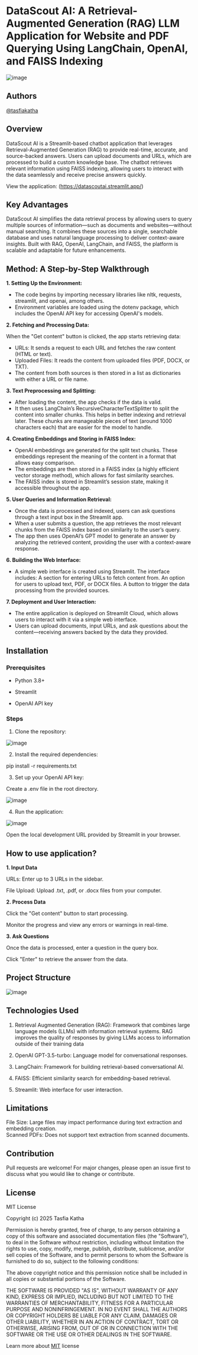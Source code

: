# DataScout AI: A Retrieval-Augmented Generation (RAG) LLM Application for Website and PDF Querying Using LangChain, OpenAI, and FAISS Indexing
![image](https://github.com/user-attachments/assets/ed6effcb-340d-4a53-b476-dc0635784d44)


## Authors
[@tasfiakatha](https://github.com/tasfiakatha)

## Overview
DataScout AI is a Streamlit-based chatbot application that leverages Retrieval-Augmented Generation (RAG) to provide real-time, accurate, and source-backed answers. Users can upload documents and URLs, which are processed to build a custom knowledge base. The chatbot retrieves relevant information using FAISS indexing, allowing users to interact with the data seamlessly and receive precise answers quickly.

View the application: (https://datascoutai.streamlit.app/)

## Key Advantages
DataScout AI simplifies the data retrieval process by allowing users to query multiple sources of information—such as documents and websites—without manual searching. It combines these sources into a single, searchable database and uses natural language processing to deliver context-aware insights. Built with RAG, OpenAI, LangChain, and FAISS, the platform is scalable and adaptable for future enhancements.

## Method: A Step-by-Step Walkthrough
**1. Setting Up the Environment:**

- The code begins by importing necessary libraries like nltk, requests, streamlit, and openai, among others.
- Environment variables are loaded using the dotenv package, which includes the OpenAI API key for accessing OpenAI's models.


**2. Fetching and Processing Data:**

When the "Get content" button is clicked, the app starts retrieving data:
- URLs: It sends a request to each URL and fetches the raw content (HTML or text).
- Uploaded Files: It reads the content from uploaded files (PDF, DOCX, or TXT).
- The content from both sources is then stored in a list as dictionaries with either a URL or file name.


**3. Text Preprocessing and Splitting:**

- After loading the content, the app checks if the data is valid.
- It then uses LangChain’s RecursiveCharacterTextSplitter to split the content into smaller chunks. This helps in better indexing and retrieval later. These chunks are manageable pieces of text (around 1000 characters each) that are easier for the model to handle.


**4. Creating Embeddings and Storing in FAISS Index:**

- OpenAI embeddings are generated for the split text chunks. These embeddings represent the meaning of the content in a format that allows easy comparison.
- The embeddings are then stored in a FAISS index (a highly efficient vector storage method), which allows for fast similarity searches.
- The FAISS index is stored in Streamlit’s session state, making it accessible throughout the app.


**5. User Queries and Information Retrieval:**

- Once the data is processed and indexed, users can ask questions through a text input box in the Streamlit app.
- When a user submits a question, the app retrieves the most relevant chunks from the FAISS index based on similarity to the user’s query.
- The app then uses OpenAI’s GPT model to generate an answer by analyzing the retrieved content, providing the user with a context-aware response.


**6. Building the Web Interface:**

- A simple web interface is created using Streamlit. The interface includes:
A section for entering URLs to fetch content from.
An option for users to upload text, PDF, or DOCX files.
A button to trigger the data processing from the provided sources.


**7. Deployment and User Interaction:**

- The entire application is deployed on Streamlit Cloud, which allows users to interact with it via a simple web interface.
- Users can upload documents, input URLs, and ask questions about the content—receiving answers backed by the data they provided.


## Installation

### Prerequisites

- Python 3.8+

- Streamlit

- OpenAI API key

### Steps

1. Clone the repository:

![image](https://github.com/user-attachments/assets/648802bf-82be-4e43-8219-80c7fe07c650)


2. Install the required dependencies:

  pip install -r requirements.txt

3. Set up your OpenAI API key:

  Create a .env file in the root directory.

![image](https://github.com/user-attachments/assets/505131ed-471e-4041-9e50-c36c26c4294d)


4. Run the application:

![image](https://github.com/user-attachments/assets/27451a44-f731-413c-96f3-fb5370a7d30b)


  Open the local development URL provided by Streamlit in your browser.


## How to use application?

**1. Input Data**

URLs: Enter up to 3 URLs in the sidebar.

File Upload: Upload .txt, .pdf, or .docx files from your computer.


**2. Process Data**

Click the "Get content" button to start processing.

Monitor the progress and view any errors or warnings in real-time.


**3. Ask Questions**

Once the data is processed, enter a question in the query box.

Click "Enter" to retrieve the answer from the data.


## Project Structure
![image](https://github.com/user-attachments/assets/da5d2956-3d02-46d3-b84e-a74f8f77755a)


## Technologies Used
1. Retrieval Augmented Generation (RAG): Framework that combines large language models (LLMs) with information retrieval systems. RAG improves the quality of responses by giving LLMs access to information outside of their training data

2. OpenAI GPT-3.5-turbo: Language model for conversational responses.

3. LangChain: Framework for building retrieval-based conversational AI.

4. FAISS: Efficient similarity search for embedding-based retrieval.

5. Streamlit: Web interface for user interaction.

## Limitations
File Size: Large files may impact performance during text extraction and embedding creation.  
Scanned PDFs: Does not support text extraction from scanned documents.

## Contribution
Pull requests are welcome! For major changes, please open an issue first to discuss what you would like to change or contribute.

## License
MIT License

Copyright (c) 2025 Tasfia Katha

Permission is hereby granted, free of charge, to any person obtaining a copy
of this software and associated documentation files (the "Software"), to deal
in the Software without restriction, including without limitation the rights
to use, copy, modify, merge, publish, distribute, sublicense, and/or sell
copies of the Software, and to permit persons to whom the Software is
furnished to do so, subject to the following conditions:

The above copyright notice and this permission notice shall be included in all
copies or substantial portions of the Software.

THE SOFTWARE IS PROVIDED "AS IS", WITHOUT WARRANTY OF ANY KIND, EXPRESS OR
IMPLIED, INCLUDING BUT NOT LIMITED TO THE WARRANTIES OF MERCHANTABILITY,
FITNESS FOR A PARTICULAR PURPOSE AND NONINFRINGEMENT. IN NO EVENT SHALL THE
AUTHORS OR COPYRIGHT HOLDERS BE LIABLE FOR ANY CLAIM, DAMAGES OR OTHER
LIABILITY, WHETHER IN AN ACTION OF CONTRACT, TORT OR OTHERWISE, ARISING FROM,
OUT OF OR IN CONNECTION WITH THE SOFTWARE OR THE USE OR OTHER DEALINGS IN THE
SOFTWARE.

Learn more about [MIT](https://choosealicense.com/licenses/mit/) license


